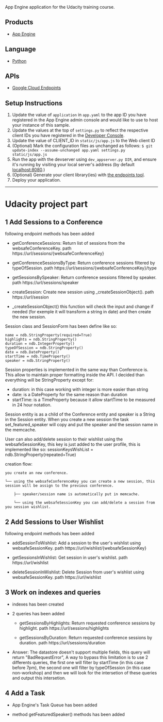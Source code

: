 App Engine application for the Udacity training course.

## Products
- [App Engine][1]

## Language
- [Python][2]

## APIs
- [Google Cloud Endpoints][3]

## Setup Instructions
1. Update the value of `application` in `app.yaml` to the app ID you
   have registered in the App Engine admin console and would like to use to host
   your instance of this sample.
1. Update the values at the top of `settings.py` to
   reflect the respective client IDs you have registered in the
   [Developer Console][4].
1. Update the value of CLIENT_ID in `static/js/app.js` to the Web client ID
1. (Optional) Mark the configuration files as unchanged as follows:
   `$ git update-index --assume-unchanged app.yaml settings.py static/js/app.js`
1. Run the app with the devserver using `dev_appserver.py DIR`, and ensure it's running by visiting your local server's address (by default [localhost:8080][5].)
1. (Optional) Generate your client library(ies) with [the endpoints tool][6].
1. Deploy your application.


[1]: https://developers.google.com/appengine
[2]: http://python.org
[3]: https://developers.google.com/appengine/docs/python/endpoints/
[4]: https://console.developers.google.com/
[5]: https://localhost:8080/
[6]: https://developers.google.com/appengine/docs/python/endpoints/endpoints_tool

---------------------------------------------------------------------------------

# Udacity project part

## 1 Add Sessions to a Conference

following endpoint methods has been added
- getConferenceSessions:
	Return list of sessions from the websafeConferenceKey.
	path https://url/sessions/{websafeConferenceKey}

- getConferenceSessionsByType:
	Return conference sessions filtered by typeOfSession.
	path https://url/sessions/{websafeConferenceKey}/type

- getSessionsBySpeaker:
	Return conference sessions filtered by speaker.
	path https://url/sessions/speaker

- createSession:
	Create new session using _createSessionObject().
	path https://url/session

- _createSessionObject()
	this function will check the input and change if needed (for exemple it will transform a string in date) and then create the new session.

Session class and SessionForm has been define like so:

    name = ndb.StringProperty(required=True)
    highlights = ndb.StringProperty()
    duration = ndb.IntegerProperty()
    typeOfSession = ndb.StringProperty()
    date = ndb.DateProperty()
    startTime = ndb.TimeProperty()
    speaker = ndb.StringProperty()

Session properties is implemented in the same way than Conference is. This allow to maintain proper formatting inside the API. I decided than everything will be StringProperty except for:
 - duration: in this case working with integer is more easier than string
 - date: is a DateProperty for the same reason than duration
 - startTime: is a TimeProperty because it allow startTime to be measured in 24 hour notation.


Session entity is as a child of the Conference entity and speaker is a String in the Session entity. When you create a new session the task set_featured_speaker will copy and put the speaker and the session name in the memcache.

User can also add/delete session to their wishlist using the websafeSessionKey, this key is just added to the user profile, this is implemented like so:
	sessionKeysWishList = ndb.StringProperty(repeated=True)

creation flow:

	you create an new conference.

	└── using the websafeConferenceKey you can create a new session, this session will be assign to the previous conference.

		├── speaker/session name is automatically put in memcache.

		└── using the websafeSessionKey you can add/delete a session from you session wishlist.

## 2 Add Sessions to User Wishlist

following endpoint methods has been added
- addSessionToWishlist:
	Add a session to the user's wishlist using websafeSessionKey.
	path https://url/wishlist/{websafeSessionKey}

- getSessionsInWishlist:
	Get session in user's wishlist.
	path https://url/wishlist

- deleteSessionInWishlist:
	Delete Session from user's wishlist using websafeSessionKey.
	path https://url/wishlist

## 3 Work on indexes and queries
- indexes has been created

- 2 queries has been added
	- getSessionsByHighlights:
		Return requested conference sessions by highlight.
		path https://url/sessions/highlights

	- getSessionsByDuration:
		Return requested conference sessions by duration.
		path https://url/sessions/duration

- Answer: The datastore doesn't support multiple fields, this query will return "BadRequestError", A way to bypass this limitation is to use 2 differents queries, the first one will filter by startTime (in this case before 7pm), the second one will filter by typeOfSession (in this case non-workshop) and then we will look for the intersetion of these queries and output this intersetion.


## 4 Add a Task

- App Engine's Task Queue has been added

- method getFeaturedSpeaker() methods has been added